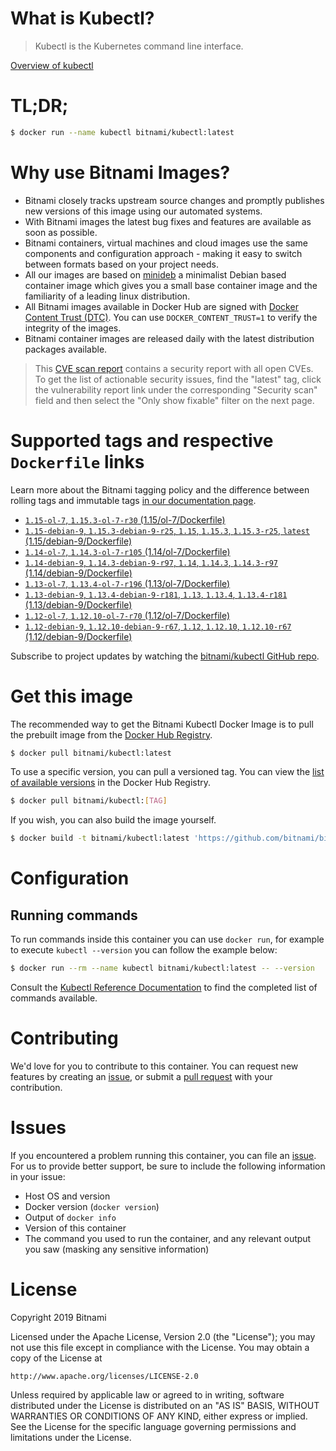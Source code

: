 
# What is Kubectl?

> Kubectl is the Kubernetes command line interface.

[Overview of kubectl](https://kubernetes.io/docs/reference/kubectl/overview/)

# TL;DR;

```bash
$ docker run --name kubectl bitnami/kubectl:latest
```

# Why use Bitnami Images?

* Bitnami closely tracks upstream source changes and promptly publishes new versions of this image using our automated systems.
* With Bitnami images the latest bug fixes and features are available as soon as possible.
* Bitnami containers, virtual machines and cloud images use the same components and configuration approach - making it easy to switch between formats based on your project needs.
* All our images are based on [minideb](https://github.com/bitnami/minideb) a minimalist Debian based container image which gives you a small base container image and the familiarity of a leading linux distribution.
* All Bitnami images available in Docker Hub are signed with [Docker Content Trust (DTC)](https://docs.docker.com/engine/security/trust/content_trust/). You can use `DOCKER_CONTENT_TRUST=1` to verify the integrity of the images.
* Bitnami container images are released daily with the latest distribution packages available.


> This [CVE scan report](https://quay.io/repository/bitnami/kubectl?tab=tags) contains a security report with all open CVEs. To get the list of actionable security issues, find the "latest" tag, click the vulnerability report link under the corresponding "Security scan" field and then select the "Only show fixable" filter on the next page.

# Supported tags and respective `Dockerfile` links

Learn more about the Bitnami tagging policy and the difference between rolling tags and immutable tags [in our documentation page](https://docs.bitnami.com/containers/how-to/understand-rolling-tags-containers/).


* [`1.15-ol-7`, `1.15.3-ol-7-r30` (1.15/ol-7/Dockerfile)](https://github.com/bitnami/bitnami-docker-kubectl/blob/1.15.3-ol-7-r30/1.15/ol-7/Dockerfile)
* [`1.15-debian-9`, `1.15.3-debian-9-r25`, `1.15`, `1.15.3`, `1.15.3-r25`, `latest` (1.15/debian-9/Dockerfile)](https://github.com/bitnami/bitnami-docker-kubectl/blob/1.15.3-debian-9-r25/1.15/debian-9/Dockerfile)
* [`1.14-ol-7`, `1.14.3-ol-7-r105` (1.14/ol-7/Dockerfile)](https://github.com/bitnami/bitnami-docker-kubectl/blob/1.14.3-ol-7-r105/1.14/ol-7/Dockerfile)
* [`1.14-debian-9`, `1.14.3-debian-9-r97`, `1.14`, `1.14.3`, `1.14.3-r97` (1.14/debian-9/Dockerfile)](https://github.com/bitnami/bitnami-docker-kubectl/blob/1.14.3-debian-9-r97/1.14/debian-9/Dockerfile)
* [`1.13-ol-7`, `1.13.4-ol-7-r196` (1.13/ol-7/Dockerfile)](https://github.com/bitnami/bitnami-docker-kubectl/blob/1.13.4-ol-7-r196/1.13/ol-7/Dockerfile)
* [`1.13-debian-9`, `1.13.4-debian-9-r181`, `1.13`, `1.13.4`, `1.13.4-r181` (1.13/debian-9/Dockerfile)](https://github.com/bitnami/bitnami-docker-kubectl/blob/1.13.4-debian-9-r181/1.13/debian-9/Dockerfile)
* [`1.12-ol-7`, `1.12.10-ol-7-r70` (1.12/ol-7/Dockerfile)](https://github.com/bitnami/bitnami-docker-kubectl/blob/1.12.10-ol-7-r70/1.12/ol-7/Dockerfile)
* [`1.12-debian-9`, `1.12.10-debian-9-r67`, `1.12`, `1.12.10`, `1.12.10-r67` (1.12/debian-9/Dockerfile)](https://github.com/bitnami/bitnami-docker-kubectl/blob/1.12.10-debian-9-r67/1.12/debian-9/Dockerfile)

Subscribe to project updates by watching the [bitnami/kubectl GitHub repo](https://github.com/bitnami/bitnami-docker-kubectl).

# Get this image

The recommended way to get the Bitnami Kubectl Docker Image is to pull the prebuilt image from the [Docker Hub Registry](https://hub.docker.com/r/bitnami/kubectl).

```bash
$ docker pull bitnami/kubectl:latest
```

To use a specific version, you can pull a versioned tag. You can view the [list of available versions](https://hub.docker.com/r/bitnami/kubectl/tags/) in the Docker Hub Registry.

```bash
$ docker pull bitnami/kubectl:[TAG]
```

If you wish, you can also build the image yourself.

```bash
$ docker build -t bitnami/kubectl:latest 'https://github.com/bitnami/bitnami-docker-kubectl.git#master:1.15/debian-9'
```

# Configuration

## Running commands

To run commands inside this container you can use `docker run`, for example to execute `kubectl --version` you can follow the example below:

```bash
$ docker run --rm --name kubectl bitnami/kubectl:latest -- --version
```

Consult the [Kubectl Reference Documentation](https://kubernetes.io/docs/reference/generated/kubectl/kubectl-commands) to find the completed list of commands available.

# Contributing

We'd love for you to contribute to this container. You can request new features by creating an [issue](https://github.com/bitnami/bitnami-docker-kubectl/issues), or submit a [pull request](https://github.com/bitnami/bitnami-docker-kubectl/pulls) with your contribution.

# Issues

If you encountered a problem running this container, you can file an [issue](https://github.com/bitnami/bitnami-docker-kubectl/issues). For us to provide better support, be sure to include the following information in your issue:

- Host OS and version
- Docker version (`docker version`)
- Output of `docker info`
- Version of this container
- The command you used to run the container, and any relevant output you saw (masking any sensitive information)

# License

Copyright 2019 Bitnami

Licensed under the Apache License, Version 2.0 (the "License");
you may not use this file except in compliance with the License.
You may obtain a copy of the License at

    http://www.apache.org/licenses/LICENSE-2.0

Unless required by applicable law or agreed to in writing, software
distributed under the License is distributed on an "AS IS" BASIS,
WITHOUT WARRANTIES OR CONDITIONS OF ANY KIND, either express or implied.
See the License for the specific language governing permissions and
limitations under the License.
